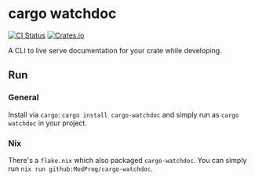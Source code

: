 # cargo watchdoc

[![CI Status](https://github.com/ModProg/cargo-watchdoc/actions/workflows/test.yaml/badge.svg)](https://github.com/ModProg/cargo-watchdoc/actions/workflows/test.yaml)
[![Crates.io](https://img.shields.io/crates/v/cargo-watchdoc)](https://crates.io/crates/cargo-watchdoc)

A CLI to live serve documentation for your crate while developing.

## Run
### General
Install via `cargo`: `cargo install cargo-watchdoc` and simply run as `cargo watchdoc` in your project.

### Nix
There's a `flake.nix` which also packaged `cargo-watchdoc`. You can simply run `nix run github:ModProg/cargo-watchdoc`.
